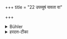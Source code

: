 +++
title = "22 उपव्युषं यावता वा"

+++

<details><summary>Bühler</summary>

22. If lightning is seen about the break of dawn, or at the time when he may distinguish at the distance of a Samyā-throw, whether (a cow) is black or red, be shall not study during that day, nor in the following evening.
</details>

<details><summary>हरदत्त-टीका</summary>

## सूत्रम्
उपव्युषं यावता वा कृष्णां रोहिणीमिति शम्याप्रासाद्विजानीयादेतस्मिन्काले विद्योतमाने सप्रदोषमहरनध्यायः ॥ २२ ॥  
### प्रस्तावः
एवं सायं सन्ध्यायामुक्तं, प्रातस्सन्ध्यायामाह —
### टिप्पनी
उपव्युषं उषस्समीपे तत्र विद्योतमाने विद्युति सत्यामपरेद्युस्सप्रदोषमहरनध्यायः । प्रदोषादूर्ध्वं रात्रावध्ययनम् । यावता वा कालेन शम्याप्रासादर्वागवस्थितां गां कृष्णामिति वा रोहिणीमिति वा विजानीयात् । एतस्मिन्काले उपव्युषं विद्योतमान इत्यन्वयः । रोहिणी गौरवर्णा । इतिशब्दप्रयोगे द्विताया प्रयुज्यते । तत्राऽन्वयप्रकारश्चिन्त्यः ॥ २२॥
</details>
